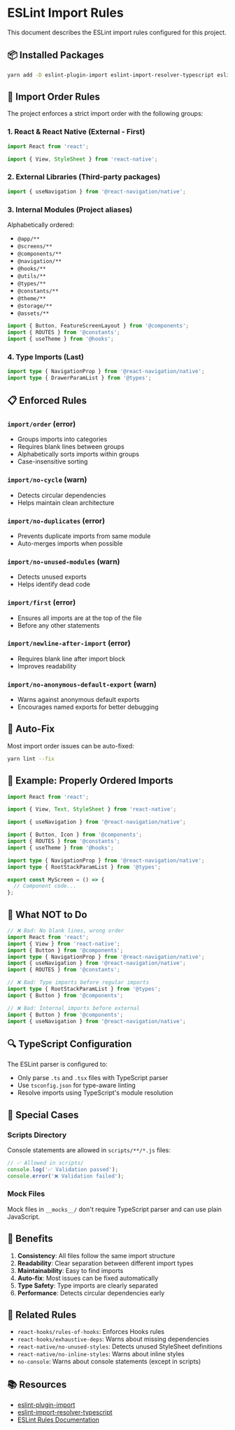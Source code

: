 # ESLint Import Rules

This document describes the ESLint import rules configured for this project.

## 📦 Installed Packages

```bash
yarn add -D eslint-plugin-import eslint-import-resolver-typescript eslint-config-prettier
```

## 🎯 Import Order Rules

The project enforces a strict import order with the following groups:

### 1. **React & React Native** (External - First)
```typescript
import React from 'react';

import { View, StyleSheet } from 'react-native';
```

### 2. **External Libraries** (Third-party packages)
```typescript
import { useNavigation } from '@react-navigation/native';
```

### 3. **Internal Modules** (Project aliases)
Alphabetically ordered:
- `@app/**`
- `@screens/**`
- `@components/**`
- `@navigation/**`
- `@hooks/**`
- `@utils/**`
- `@types/**`
- `@constants/**`
- `@theme/**`
- `@storage/**`
- `@assets/**`

```typescript
import { Button, FeatureScreenLayout } from '@components';
import { ROUTES } from '@constants';
import { useTheme } from '@hooks';
```

### 4. **Type Imports** (Last)
```typescript
import type { NavigationProp } from '@react-navigation/native';
import type { DrawerParamList } from '@types';
```

## 📋 Enforced Rules

### `import/order` (error)
- Groups imports into categories
- Requires blank lines between groups
- Alphabetically sorts imports within groups
- Case-insensitive sorting

### `import/no-cycle` (warn)
- Detects circular dependencies
- Helps maintain clean architecture

### `import/no-duplicates` (error)
- Prevents duplicate imports from same module
- Auto-merges imports when possible

### `import/no-unused-modules` (warn)
- Detects unused exports
- Helps identify dead code

### `import/first` (error)
- Ensures all imports are at the top of the file
- Before any other statements

### `import/newline-after-import` (error)
- Requires blank line after import block
- Improves readability

### `import/no-anonymous-default-export` (warn)
- Warns against anonymous default exports
- Encourages named exports for better debugging

## 🔧 Auto-Fix

Most import order issues can be auto-fixed:

```bash
yarn lint --fix
```

## 🎨 Example: Properly Ordered Imports

```typescript
import React from 'react';

import { View, Text, StyleSheet } from 'react-native';

import { useNavigation } from '@react-navigation/native';

import { Button, Icon } from '@components';
import { ROUTES } from '@constants';
import { useTheme } from '@hooks';

import type { NavigationProp } from '@react-navigation/native';
import type { RootStackParamList } from '@types';

export const MyScreen = () => {
  // Component code...
};
```

## 🚫 What NOT to Do

```typescript
// ❌ Bad: No blank lines, wrong order
import React from 'react';
import { View } from 'react-native';
import { Button } from '@components';
import type { NavigationProp } from '@react-navigation/native';
import { useNavigation } from '@react-navigation/native';
import { ROUTES } from '@constants';

// ❌ Bad: Type imports before regular imports
import type { RootStackParamList } from '@types';
import { Button } from '@components';

// ❌ Bad: Internal imports before external
import { Button } from '@components';
import { useNavigation } from '@react-navigation/native';
```

## 🔍 TypeScript Configuration

The ESLint parser is configured to:
- Only parse `.ts` and `.tsx` files with TypeScript parser
- Use `tsconfig.json` for type-aware linting
- Resolve imports using TypeScript's module resolution

## 📝 Special Cases

### Scripts Directory
Console statements are allowed in `scripts/**/*.js` files:

```javascript
// ✅ Allowed in scripts/
console.log('✅ Validation passed');
console.error('❌ Validation failed');
```

### Mock Files
Mock files in `__mocks__/` don't require TypeScript parser and can use plain JavaScript.

## 🎯 Benefits

1. **Consistency**: All files follow the same import structure
2. **Readability**: Clear separation between different import types
3. **Maintainability**: Easy to find imports
4. **Auto-fix**: Most issues can be fixed automatically
5. **Type Safety**: Type imports are clearly separated
6. **Performance**: Detects circular dependencies early

## 🔗 Related Rules

- `react-hooks/rules-of-hooks`: Enforces Hooks rules
- `react-hooks/exhaustive-deps`: Warns about missing dependencies
- `react-native/no-unused-styles`: Detects unused StyleSheet definitions
- `react-native/no-inline-styles`: Warns about inline styles
- `no-console`: Warns about console statements (except in scripts)

## 📚 Resources

- [eslint-plugin-import](https://github.com/import-js/eslint-plugin-import)
- [eslint-import-resolver-typescript](https://github.com/import-js/eslint-import-resolver-typescript)
- [ESLint Rules Documentation](https://eslint.org/docs/rules/)

